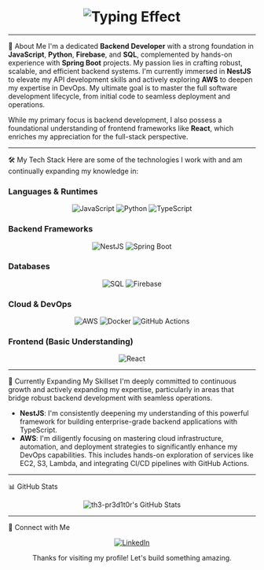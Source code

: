 <div align="center">
<h1>
<img src="https://readme-typing-svg.herokuapp.com?font=Space+Mono&pause=1000&color=91D8E4&width=600&lines=Hello+there!+I'm+Ugochukwu;Backend+Developer+%26+DevOps+Enthusiast" alt="Typing Effect">
</h1>
</div>

---

🚀 About Me
I'm a dedicated **Backend Developer** with a strong foundation in **JavaScript**, **Python**, **Firebase**, and **SQL**, complemented by hands-on experience with **Spring Boot** projects. My passion lies in crafting robust, scalable, and efficient backend systems. I'm currently immersed in **NestJS** to elevate my API development skills and actively exploring **AWS** to deepen my expertise in DevOps. My ultimate goal is to master the full software development lifecycle, from initial code to seamless deployment and operations.

While my primary focus is backend development, I also possess a foundational understanding of frontend frameworks like **React**, which enriches my appreciation for the full-stack perspective.

---

🛠️ My Tech Stack
Here are some of the technologies I work with and am continually expanding my knowledge in:

### Languages & Runtimes
<p align="center">
<img src="https://img.shields.io/badge/JavaScript-F7DF1E?style=for-the-badge&logo=javascript&logoColor=black" alt="JavaScript" />
<img src="https://img.shields.io/badge/Python-3776AB?style=for-the-badge&logo=python&logoColor=white" alt="Python" />
<img src="https://img.shields.io/badge/TypeScript-3178C6?style=for-the-badge&logo=typescript&logoColor=white" alt="TypeScript" />
</p>

### Backend Frameworks
<p align="center">
<img src="https://img.shields.io/badge/NestJS-E0234E?style=for-the-badge&logo=nestjs&logoColor=white" alt="NestJS" />
<img src="https://img.shields.io/badge/Spring_Boot-6DB33F?style=for-the-badge&logo=spring-boot&logoColor=white" alt="Spring Boot" />
</p>

### Databases
<p align="center">
<img src="https://img.shields.io/badge/SQL-4479A1?style=for-the-badge&logo=postgresql&logoColor=white" alt="SQL" />
<img src="https://img.shields.io/badge/Firebase-FFCA28?style=for-the-badge&logo=firebase&logoColor=black" alt="Firebase" />
</p>

### Cloud & DevOps
<p align="center">
<img src="https://img.shields.io/badge/AWS-FF9900?style=for-the-badge&logo=amazonaws&logoColor=white" alt="AWS" />
<img src="https://img.shields.io/badge/Docker-2496ED?style=for-the-badge&logo=docker&logoColor=white" alt="Docker" />
<img src="https://img.shields.io/badge/GitHub_Actions-2088FF?style=for-the-badge&logo=github-actions&logoColor=white" alt="GitHub Actions" />
</p>

### Frontend (Basic Understanding)
<p align="center">
<img src="https://img.shields.io/badge/React-61DAFB?style=for-the-badge&logo=react&logoColor=black" alt="React" />
</p>

---

🌱 Currently Expanding My Skillset
I'm deeply committed to continuous growth and actively expanding my expertise, particularly in areas that bridge robust backend development with seamless operations.

* **NestJS**: I'm consistently deepening my understanding of this powerful framework for building enterprise-grade backend applications with TypeScript.
* **AWS**: I'm diligently focusing on mastering cloud infrastructure, automation, and deployment strategies to significantly enhance my DevOps capabilities. This includes hands-on exploration of services like EC2, S3, Lambda, and integrating CI/CD pipelines with GitHub Actions.

---

📊 GitHub Stats
<p align="center">
<img src="https://github-profile-summary-cards.vercel.app/api/cards/profile-details?username=th3-pr3d1t0r&theme=github_dark" alt="th3-pr3d1t0r's GitHub Stats" />
</p>

---

🔗 Connect with Me
<p align="center">
  <a href="https://www.linkedin.com/in/ugochukwu-anosike-b1a377338" target="_blank">
    <img src="https://img.shields.io/badge/LinkedIn-0077B5?style=for-the-badge&logo=linkedin&logoColor=white" alt="LinkedIn" />
  </a>
</p>

<div align="center">
<p>Thanks for visiting my profile! Let's build something amazing.</p>
</div>
